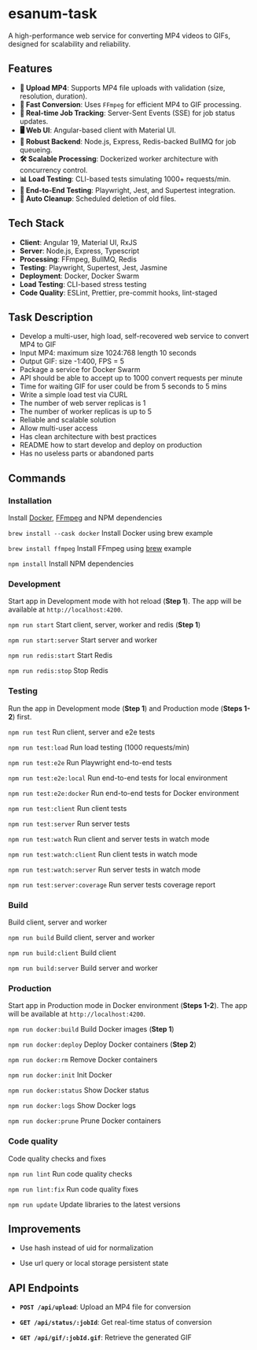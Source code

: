 # esanum-task

A high-performance web service for converting MP4 videos to GIFs, designed for scalability and reliability.

## Features
- **🎥 Upload MP4**: Supports MP4 file uploads with validation (size, resolution, duration).
- **🚀 Fast Conversion**: Uses `FFmpeg` for efficient MP4 to GIF processing.
- **📡 Real-time Job Tracking**: Server-Sent Events (SSE) for job status updates.
- **🖥️ Web UI**: Angular-based client with Material UI.
- **🔧 Robust Backend**: Node.js, Express, Redis-backed BullMQ for job queueing.
- **🛠️ Scalable Processing**: Dockerized worker architecture with concurrency control.
- **📊 Load Testing**: CLI-based tests simulating 1000+ requests/min.
- **🧪 End-to-End Testing**: Playwright, Jest, and Supertest integration.
- **🧹 Auto Cleanup**: Scheduled deletion of old files.

## Tech Stack
- **Client**: Angular 19, Material UI, RxJS
- **Server**: Node.js, Express, Typescript
- **Processing**: FFmpeg, BullMQ, Redis
- **Testing**: Playwright, Supertest, Jest, Jasmine
- **Deployment**: Docker, Docker Swarm
- **Load Testing**: CLI-based stress testing
- **Code Quality**: ESLint, Prettier, pre-commit hooks, lint-staged

## Task Description

- Develop a multi-user, high load, self-recovered web service to convert MP4
	 to GIF
- Input MP4: maximum size 1024:768 length 10 seconds
- Output GIF: size -1:400, FPS = 5
- Package a service for Docker Swarm
- API should be able to accept up to 1000 convert requests per minute
- Time for waiting GIF for user could be from 5 seconds to 5 mins
- Write a simple load test via CURL
- The number of web server replicas is 1
- The number of worker replicas is up to 5
- Reliable and scalable solution
- Allow multi-user access
- Has clean architecture with best practices
- README how to start develop and deploy on production
- Has no useless parts or abandoned parts

## Commands

### Installation

Install [Docker](https://docs.docker.com/get-docker/), [FFmpeg](https://ffmpeg.org/download.html) and NPM dependencies

`brew install --cask docker` Install Docker using brew example

`brew install ffmpeg` Install FFmpeg using [brew](https://brew.sh/) example

`npm install` Install NPM dependencies

### Development

Start app in Development mode with hot reload (**Step 1**).
The app will be available at `http://localhost:4200`.

`npm run start` Start client, server, worker and redis (**Step 1**)

`npm run start:server` Start server and worker

`npm run redis:start` Start Redis

`npm run redis:stop` Stop Redis

### Testing

Run the app in Development mode (**Step 1**) and Production mode (**Steps 1-2**) first.

`npm run test` Run client, server and e2e tests

`npm run test:load` Run load testing (1000 requests/min)

`npm run test:e2e` Run Playwright end-to-end tests

`npm run test:e2e:local` Run end-to-end tests for local environment

`npm run test:e2e:docker` Run end-to-end tests for Docker environment

`npm run test:client` Run client tests

`npm run test:server` Run server tests

`npm run test:watch` Run client and server tests in watch mode

`npm run test:watch:client` Run client tests in watch mode

`npm run test:watch:server` Run server tests in watch mode

`npm run test:server:coverage` Run server tests coverage report

### Build

Build client, server and worker

`npm run build` Build client, server and worker

`npm run build:client` Build client

`npm run build:server` Build server and worker

### Production

Start app in Production mode in Docker environment (**Steps 1-2**).
The app will be available at `http://localhost:4200`.

`npm run docker:build` Build Docker images (**Step 1**)

`npm run docker:deploy` Deploy Docker containers (**Step 2**)

`npm run docker:rm` Remove Docker containers

`npm run docker:init` Init Docker

`npm run docker:status` Show Docker status

`npm run docker:logs` Show Docker logs

`npm run docker:prune` Prune Docker containers

### Code quality

Code quality checks and fixes

`npm run lint` Run code quality checks

`npm run lint:fix` Run code quality fixes

`npm run update` Update libraries to the latest versions

## Improvements

- Use hash instead of uid for normalization

- Use url query or local storage persistent state

## API Endpoints

- **`POST /api/upload`**: Upload an MP4 file for conversion

- **`GET /api/status/:jobId`**: Get real-time status of conversion

- **`GET /api/gif/:jobId.gif`**: Retrieve the generated GIF
